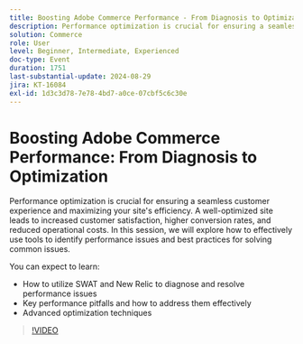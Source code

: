 ```yaml
---
title: Boosting Adobe Commerce Performance - From Diagnosis to Optimization
description: Performance optimization is crucial for ensuring a seamless customer experience and maximizing your site's efficiency. A well-optimized site leads to increased customer satisfaction, higher conversion rates, and reduced operational costs. In this session, we will explore how to effectively use tools to identify performance issues and best practices for solving common issues. You can expect to learn - How to utilize SWAT and New Relic to diagnose and resolve performance issues Key performance pitfalls and how to address them effectively Advanced optimization techniques
solution: Commerce
role: User
level: Beginner, Intermediate, Experienced
doc-type: Event
duration: 1751
last-substantial-update: 2024-08-29
jira: KT-16084
exl-id: 1d3c3d78-7e78-4bd7-a0ce-07cbf5c6c30e
---
```

# Boosting Adobe Commerce Performance: From Diagnosis to Optimization

Performance optimization is crucial for ensuring a seamless customer experience and maximizing your site's efficiency. A well-optimized site leads to increased customer satisfaction, higher conversion rates, and reduced operational costs. In this session, we will explore how to effectively use tools to identify performance issues and best practices for solving common issues. 

You can expect to learn:

* How to utilize SWAT and New Relic to diagnose and resolve performance issues
* Key performance pitfalls and how to address them effectively
* Advanced optimization techniques

>[!VIDEO](https://video.tv.adobe.com/v/3433148/?learn=on)
